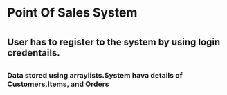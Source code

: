 # **Point Of Sales System** <h1>

## User has to register to the system by using login credentails.<h2> 
### Data stored using arraylists.System hava details of Customers,Items, and Orders <h3> 

